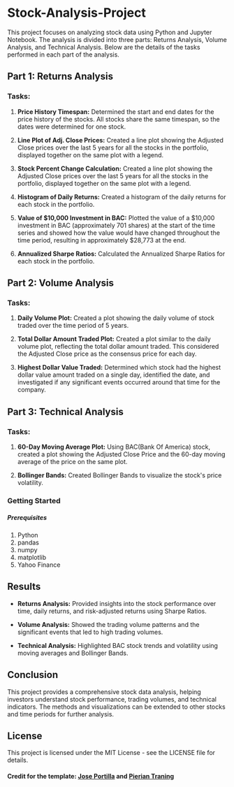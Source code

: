 # Stock-Analysis-Project
 This project focuses on analyzing stock data using Python and Jupyter Notebook. The analysis is divided into three parts: Returns Analysis, Volume Analysis, and Technical Analysis. Below are the details of the tasks performed in each part of the analysis.

## Part 1: Returns Analysis
### Tasks:
1. <p><b>Price History Timespan:</b> Determined the start and end dates for the price history of the stocks. All stocks share the same timespan, so the dates were determined for one stock.</p> 
2. <p><b>Line Plot of Adj. Close Prices:</b> Created a line plot showing the Adjusted Close prices over the last 5 years for all the stocks in the portfolio, displayed together on the same plot with a legend.</p>
3. <p><b>Stock Percent Change Calculation:</b> Created a line plot showing the Adjusted Close prices over the last 5 years for all the stocks in the portfolio, displayed together on the same plot with a legend.</p>
4. <p><b>Histogram of Daily Returns:</b> Created a histogram of the daily returns for each stock in the portfolio.</p>
5. <p><b>Value of $10,000 Investment in BAC:</b> Plotted the value of a $10,000 investment in BAC (approximately 701 shares) at the start of the time series and showed how the value would have changed throughout the time period, resulting in approximately $28,773 at the end.</p>
6. <p><b>Annualized Sharpe Ratios:</b> Calculated the Annualized Sharpe Ratios for each stock in the portfolio.</p>

## Part 2: Volume Analysis
### Tasks:
1. <p><b>Daily Volume Plot:</b> Created a plot showing the daily volume of stock traded over the time period of 5 years.</p>
2. <p><b>Total Dollar Amount Traded Plot:</b> Created a plot similar to the daily volume plot, reflecting the total dollar amount traded. This considered the Adjusted Close price as the consensus price for each day.</p>
3. <p><b>Highest Dollar Value Traded:</b> Determined which stock had the highest dollar value amount traded on a single day, identified the date, and investigated if any significant events occurred around that time for the company.</p>

## Part 3: Technical Analysis
### Tasks:
1. <p><b>60-Day Moving Average Plot:</b> Using BAC(Bank Of America) stock, created a plot showing the Adjusted Close Price and the 60-day moving average of the price on the same plot.</p>
2. <p><b>Bollinger Bands:</b> Created Bollinger Bands to visualize the stock's price volatility.</p>

### Getting Started
##### Prerequisites
1. Python 
2. pandas
3. numpy
4. matplotlib
5. Yahoo Finance

## Results
- <p><b>Returns Analysis:</b> Provided insights into the stock performance over time, daily returns, and risk-adjusted returns using Sharpe Ratios.</p>
- <p><b>Volume Analysis:</b> Showed the trading volume patterns and the significant events that led to high trading volumes.</p>
- <p><b>Technical Analysis:</b> Highlighted BAC stock trends and volatility using moving averages and Bollinger Bands.</p>

## Conclusion
This project provides a comprehensive stock data analysis, helping investors understand stock performance, trading volumes, and technical indicators. The methods and visualizations can be extended to other stocks and time periods for further analysis.

## License
This project is licensed under the MIT License - see the LICENSE file for details.

#### Credit for the template: <a href="https://www.udemy.com/user/joseportilla/">Jose Portilla</a> and <a href="https://www.udemy.com/user/pierian-training-2/">Pierian Traning</a>
